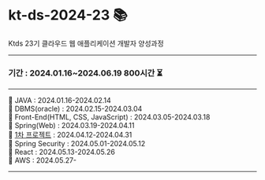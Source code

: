 # kt-ds-2024-23 📚
Ktds 23기 클라우드 웹 애플리케이션 개발자 양성과정

-------------
### 기간 : 2024.01.16~2024.06.19  800시간 ⏳
--------
📌 JAVA : 2024.01.16-2024.02.14  
📌 DBMS(oracle) : 2024.02.15-2024.03.04  
📌 Front-End(HTML, CSS, JavaScript) : 2024.03.05-2024.03.18  
📌 Spring(Web) : 2024.03.19-2024.04.11  
📌 [1차 프로젝트](https://github.com/jobumjin/ktds-23-pms-project1) : 2024.04.12-2024.04.31  
📌 Spring Security : 2024.05.01-2024.05.12  
📌 React : 2024.05.13-2024.05.26  
📌 AWS : 2024.05.27-

-------------
